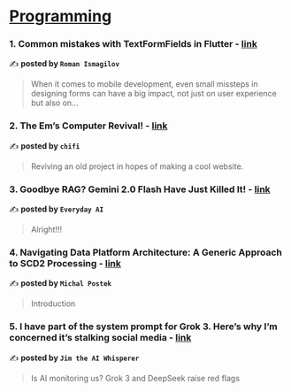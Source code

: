
<h1><a href=https://medium.com/tag/programming/recommended target="_blank" rel="noopener noreferrer">Programming</a></h1>
<h3>1. Common mistakes with TextFormFields in Flutter - <a href="https://medium.com/@pomis172/common-mistakes-with-textformfields-in-flutter-8adc8af1a9af" target="_blank" rel="noopener noreferrer">link</a></h3>

✍️ **posted by `Roman Ismagilov`**

<blockquote>When it comes to mobile development, even small missteps in designing forms can have a big impact, not just on user experience but also on…</blockquote>

<h3>2. The Em’s Computer Revival! - <a href="https://medium.com/chifi-media/the-ems-computer-revival-81680a25118b" target="_blank" rel="noopener noreferrer">link</a></h3>

✍️ **posted by `chifi`**

<blockquote>Reviving an old project in hopes of making a cool website.</blockquote>

<h3>3. Goodbye RAG? Gemini 2.0 Flash Have Just Killed It! - <a href="https://medium.com/everyday-ai/goodbye-rag-gemini-2-0-flash-have-just-killed-it-96301113c01f" target="_blank" rel="noopener noreferrer">link</a></h3>

✍️ **posted by `Everyday AI`**

<blockquote>Alright!!!</blockquote>

<h3>4. Navigating Data Platform Architecture: A Generic Approach to SCD2 Processing - <a href="https://medium.com/@michal.postek/navigating-data-platform-architecture-a-generic-approach-to-scd2-processing-eacf576c8760" target="_blank" rel="noopener noreferrer">link</a></h3>

✍️ **posted by `Michal Postek`**

<blockquote>Introduction</blockquote>

<h3>5. I have part of the system prompt for Grok 3. Here’s why I’m concerned it’s stalking social media - <a href="https://medium.com/@JimTheAIWhisperer/grok-3-system-prompt-71ee66cd6554" target="_blank" rel="noopener noreferrer">link</a></h3>

✍️ **posted by `Jim the AI Whisperer`**

<blockquote>Is AI monitoring us? Grok 3 and DeepSeek raise red flags</blockquote>


